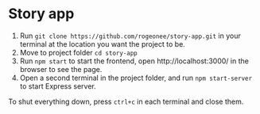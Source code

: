 # Story app

1. Run `git clone https://github.com/rogeonee/story-app.git` in your terminal at the location you want the project to be.
2. Move to project folder `cd story-app`
3. Run `npm start` to start the frontend, open http://localhost:3000/ in the browser to see the page.
4. Open a second terminal in the project folder, and run `npm start-server` to start Express server.

To shut everything down, press `ctrl+c` in each terminal and close them.
